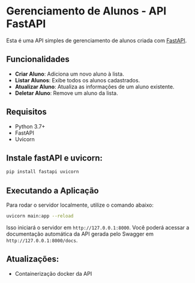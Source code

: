 
# Gerenciamento de Alunos - API FastAPI

Esta é uma API simples de gerenciamento de alunos criada com [FastAPI](https://fastapi.tiangolo.com/).

## Funcionalidades

- **Criar Aluno**: Adiciona um novo aluno à lista.
- **Listar Alunos**: Exibe todos os alunos cadastrados.
- **Atualizar Aluno**: Atualiza as informações de um aluno existente.
- **Deletar Aluno**: Remove um aluno da lista.

## Requisitos

- Python 3.7+
- FastAPI
- Uvicorn

## Instale fastAPI e uvicorn:
``` bash
pip install fastapi uvicorn
```

## Executando a Aplicação

Para rodar o servidor localmente, utilize o comando abaixo:
``` bash
uvicorn main:app --reload
```
Isso iniciará o servidor em ```http://127.0.0.1:8000```. Você poderá acessar a documentação automática da API gerada pelo Swagger em ```http://127.0.0.1:8000/docs```.
## Atualizações:
- Containerização docker da API



  



